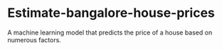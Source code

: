 # Estimate-bangalore-house-prices
A machine learning model that predicts the price of a house based on numerous factors.
